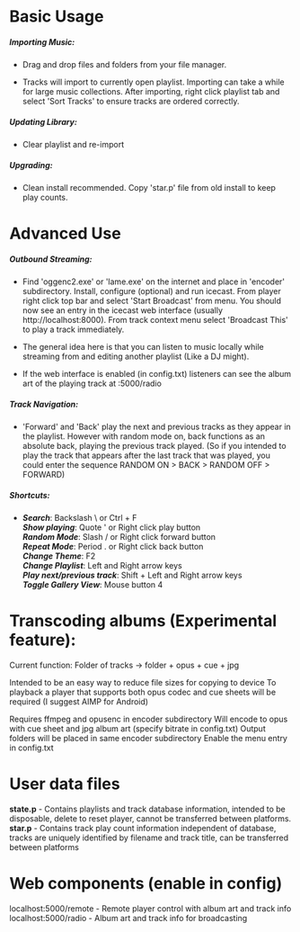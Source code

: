 Basic Usage
===========

##### Importing Music:

- Drag and drop files and folders from your file manager.

- Tracks will import to currently open playlist. Importing can take a while for large music collections. After importing, right click playlist tab and select 'Sort Tracks'
to ensure tracks are ordered correctly.

##### Updating Library:

- Clear playlist and re-import


##### Upgrading:

- Clean install recommended. Copy 'star.p' file from old install to keep play counts.

Advanced Use
============

##### Outbound Streaming:

- Find 'oggenc2.exe' or 'lame.exe' on the internet and place in 'encoder' subdirectory. Install, configure (optional) and run icecast. From player right click top bar and
select 'Start Broadcast' from menu. You should now see an entry in the icecast web interface (usually http://localhost:8000). From track context menu select 'Broadcast This'
to play a track immediately.

- The general idea here is that you can listen to music locally while streaming from and editing another playlist (Like a DJ might).

- If the web interface is enabled (in config.txt) listeners can see the album art of the playing track at :5000/radio

##### Track Navigation:

- 'Forward' and 'Back' play the next and previous tracks as they appear in the playlist. However with random mode on, back functions as an absolute back, playing the
previous track played. (So if you intended to play the track that appears after the last track that was played, you could enter the sequence RANDOM ON > BACK > RANDOM OFF > FORWARD)

##### Shortcuts:

- ***Search***: Backslash \ or Ctrl + F  
***Show playing***: Quote ' or Right click play button  
***Random Mode***: Slash / or Right click forward button  
***Repeat Mode***: Period . or Right click back button  
***Change Theme***: F2  
***Change Playlist***: Left and Right arrow keys  
***Play next/previous track***: Shift + Left and Right arrow keys  
***Toggle Gallery View***: Mouse button 4

Transcoding albums (Experimental feature):
====================================

Current function: Folder of tracks -> folder + opus + cue + jpg  

Intended to be an easy way to reduce file sizes for copying to device
To playback a player that supports both opus codec and cue sheets will be required (I suggest AIMP for Android)

Requires ffmpeg and opusenc in encoder subdirectory
Will encode to opus with cue sheet and jpg album art (specify bitrate in config.txt)
Output folders will be placed in same encoder subdirectory
Enable the menu entry in config.txt


User data files
================

**state.p** - Contains playlists and track database information, intended to be disposable, delete to reset player, cannot be transferred between platforms.  
**star.p**  - Contains track play count information independent of database, tracks are uniquely identified by filename and track title, can be transferred between platforms

Web components (enable in config)
=================================

localhost:5000/remote - Remote player control with album art and track info
localhost:5000/radio - Album art and track info for broadcasting

